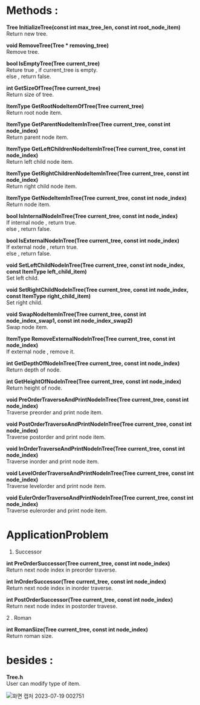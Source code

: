 
# Methods :       


         
**Tree InitializeTree(const int max_tree_len, const int root_node_item)**        
Return new tree.        

**void RemoveTree(Tree * removing_tree)**         
Remove tree.      

**bool IsEmptyTree(Tree current_tree)**          
Reture true , if current_tree is empty.       
else , return false.         

**int GetSizeOfTree(Tree current_tree)**       
Return size of tree.     

**ItemType GetRootNodeItemOfTree(Tree current_tree)**        
Return root node item.       

**ItemType GetParentNodeItemInTree(Tree current_tree, const int node_index)**        
Return parent node item.     

**ItemType GetLeftChildrenNodeItemInTree(Tree current_tree, const int node_index)**         
Return left child node item.      

**ItemType GetRightChildrenNodeItemInTree(Tree current_tree, const int node_index)**      
Return right child node item.       

**ItemType GetNodeItemInTree(Tree current_tree, const int node_index)**       
Return node item.       

**bool IsInternalNodeInTree(Tree current_tree, const int node_index)**        
If internal node , return true.      
else , return false.      

**bool IsExternalNodeInTree(Tree current_tree, const int node_index)**        
If external node , return true.      
else , return false.     

**void SetLeftChildNodeInTree(Tree current_tree, const int node_index, const ItemType left_child_item)**      
Set left child.      

**void SetRightChildNodeInTree(Tree current_tree, const int node_index, const ItemType right_child_item)**       
Set right child.       

**void SwapNodeItemInTree(Tree current_tree, const int node_index_swap1, const int node_index_swap2)**       
Swap node item.      

**ItemType RemoveExternalNodeInTree(Tree current_tree, const int node_index)**         
If external node , remove it.       

**int GetDepthOfNodeInTree(Tree current_tree, const int node_index)**      
Return depth of node.     

**int GetHeightOfNodeInTree(Tree current_tree, const int node_index)**      
Return height of node.       

**void PreOrderTraverseAndPrintNodeInTree(Tree current_tree, const int node_index)**       
Traverse preorder and print node item.       

**void PostOrderTraverseAndPrintNodeInTree(Tree current_tree, const int node_index)**          
Traverse postorder and print node item.       

**void InOrderTraverseAndPrintNodeInTree(Tree current_tree, const int node_index)**      
Traverse inorder and print node item.       

**void LevelOrderTraverseAndPrintNodeInTree(Tree current_tree, const int node_index)**       
Traverse levelorder and print node item.       

**void EulerOrderTraverseAndPrintNodeInTree(Tree current_tree, const int node_index)**      
Traverse eulerorder and print node item.       


# ApplicationProblem    

1. Successor

          
**int PreOrderSuccessor(Tree current_tree, const int node_index)**     
Return next node index in preorder traverse.      

**int InOrderSuccessor(Tree current_tree, const int node_index)**       
Return next node index in inorder traverse.      

**int PostOrderSuccessor(Tree current_tree, const int node_index)**      
Return next node index in postorder travese.      

2 . Roman             

           
**int RomanSize(Tree current_tree, const int node_index)**         
Return roman size.        




# besides : 

**Tree.h**   
User can modify type of item.      

![화면 캡처 2023-07-19 002751](https://github.com/woo-in/DATA-STRUCTURES-Principles-and-Applications/assets/69314509/b839d7c0-82ee-4d96-9cc3-fb5c9e5c5826)
